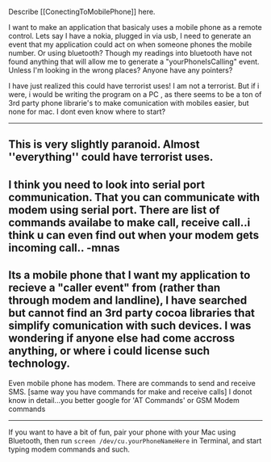 Describe [[ConectingToMobilePhone]] here.

I want to make an application that basicaly uses a mobile phone as a remote control.
Lets say I have a nokia, plugged in via usb, I need to generate an event that my application could act on when someone phones the mobile number.
Or using bluetooth? Though my readings into bluetooth have not found anything that will allow me to generate a "yourPhoneIsCalling" event. Unless I'm looking in the wrong places?
Anyone have any pointers?


I have just realized this could have terrorist uses! I am not a terrorist. But if i were, i would be writing the program on a PC , as there seems to be a ton of 3rd party phone librarie's to make comunication with mobiles easier, but none for mac. I dont even know where to start?

----
This is very slightly paranoid. Almost ''everything'' could have terrorist uses.
----
I think you need to look into serial port communication. That you can communicate with modem using serial port. There are list of commands availabe to make call, receive call..i think u can even find out when your modem gets incoming call..       -mnas
----
Its a mobile phone that I want my application to recieve  a "caller event" from (rather than through modem and landline), I have searched but cannot find an 3rd party cocoa libraries that simplify comunication with such devices. I was wondering if anyone else had come accross anything, or where i could license such technology.
----
Even mobile phone has modem. There are commands to send and receive SMS. [same way you have commands for make and receive calls] I donot know in detail...you better google for 'AT Commands' or GSM Modem commands

----
If you want to have a bit of fun, pair your phone with your Mac using Bluetooth, then run <code>screen /dev/cu.yourPhoneNameHere</code> in Terminal, and start typing modem commands and such.